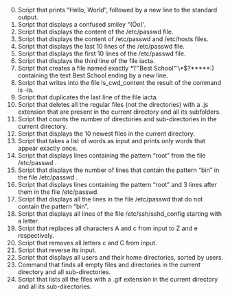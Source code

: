 0. Script that prints “Hello, World”, followed by a new line to the standard output.
1. Script that displays a confused smiley "(Ôo)'.
2. Script that displays the content of the /etc/passwd file.
3. Script that displays the content of /etc/passwd and /etc/hosts files.
4. Script that displays the last 10 lines of the /etc/passwd file.
5. Script that displays the first 10 lines of the /etc/passwd file.
6. Script that displays the third line of the file iacta.
7. Script that creates a file named exactly \*\\'"Best School"\'\\*$\?\*\*\*\*\*:) containing the text Best School ending by a new line.
8. Script that writes into the file ls_cwd_content the result of the command ls -la.
9. Script that duplicates the last line of the file iacta.
10. Script that deletes all the regular files (not the directories) with a .js extension that are present in the current directory and all its subfolders.
11. Script that counts the number of directories and sub-directories in the current directory.
12. Script that displays the 10 newest files in the current directory.
13. Script that takes a list of words as input and prints only words that appear exactly once.
14. Script that displays lines containing the pattern “root” from the file /etc/passwd .
15. Script that displays the number of lines that contain the pattern “bin” in the file /etc/passwd . 
16. Script that displays lines containing the pattern “root” and 3 lines after them in the file /etc/passwd.
17. Script that displays all the lines in the file /etc/passwd that do not contain the pattern “bin”. 
18. Script that displays all lines of the file /etc/ssh/sshd_config starting with a letter.
19. Script that replaces all characters A and c from input to Z and e respectively.
20. Script that removes all letters c and C from input.
21. Script that reverse its input.
22. Script that displays all users and their home directories, sorted by users.
100. Command that finds all empty files and directories in the current directory and all sub-directories.
101. Script that lists all the files with a .gif extension in the current directory and all its sub-directories. 
